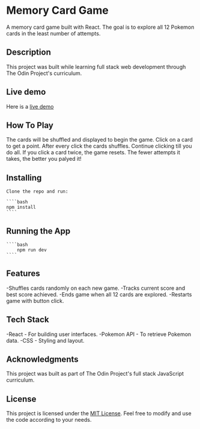 # Memory Card Game

A memory card game built with React. The goal is to explore all 12 Pokemon cards in the least number of attempts.

## Description

This project was built while learning full stack web development through The Odin Project's curriculum.

## Live demo

Here is a [live demo](https://cardgame-uwancha.netlify.app/)

## How To Play

The cards will be shuffled and displayed to begin the game.
Click on a card to get a point. After every click the cards shuffles. Continue clicking till you do all. If you click a card twice, the game resets. The fewer attempts it takes, the better you palyed it!

## Installing
    Clone the repo and run:

    ````bash
    npm install
    ````

## Running the App

    ````bash
        npm run dev
    ````

## Features

-Shuffles cards randomly on each new game.
-Tracks current score and best score achieved.
-Ends game when all 12 cards are explored.
-Restarts game with button click.

## Tech Stack

-React - For building user interfaces.
-Pokemon API - To retrieve Pokemon data.
-CSS - Styling and layout.

## Acknowledgments

This project was built as part of The Odin Project's full stack JavaScript curriculum.

## License

This project is licensed under the [MIT License](LICENSE). Feel free to modify and use the code according to your needs.

